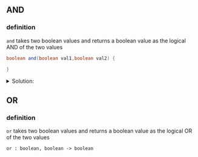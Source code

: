 ## AND

### definition
`and` takes two boolean values and returns a boolean value as the logical AND of the two values

```java runnable
boolean and(boolean val1,boolean val2) {
 
}
```
<details>
 <summary>Solution:</summary>
```java
boolean and(boolean val1,boolean val2) {
    return val1 && val2;
}
```
</details>

## OR 

### definition
`or` takes two boolean values and returns a boolean value as the logical OR of the two values

```
or : boolean, boolean -> boolean
```
